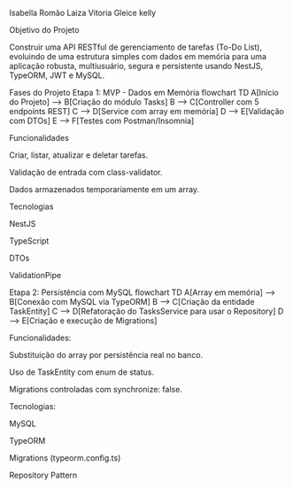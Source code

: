 Isabella Romão
Laiza Vitoria
Gleice kelly  

Objetivo do Projeto

Construir uma API RESTful de gerenciamento de tarefas (To-Do List),
 evoluindo de uma estrutura simples com dados em memória para uma aplicação robusta,
  multiusuário, segura e persistente usando NestJS, TypeORM, JWT e MySQL.

 Fases do Projeto
 Etapa 1: MVP - Dados em Memória
flowchart TD
    A[Início do Projeto] --> B[Criação do módulo Tasks]
    B --> C[Controller com 5 endpoints REST]
    C --> D[Service com array em memória]
    D --> E[Validação com DTOs]
    E --> F[Testes com Postman/Insomnia]

 Funcionalidades

Criar, listar, atualizar e deletar tarefas.

Validação de entrada com class-validator.

Dados armazenados temporariamente em um array.

 Tecnologias

NestJS

TypeScript

DTOs

ValidationPipe

 Etapa 2: Persistência com MySQL
flowchart TD
    A[Array em memória] --> B[Conexão com MySQL via TypeORM]
    B --> C[Criação da entidade TaskEntity]
    C --> D[Refatoração do TasksService para usar o Repository]
    D --> E[Criação e execução de Migrations]

 Funcionalidades:

Substituição do array por persistência real no banco.

Uso de TaskEntity com enum de status.

Migrations controladas com synchronize: false.

 Tecnologias:

MySQL

TypeORM

Migrations (typeorm.config.ts)

Repository Pattern